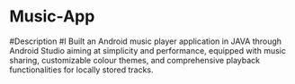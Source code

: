 ﻿# Music-App
#Description
#I Built an Android music player application in JAVA through Android Studio aiming at simplicity and performance, equipped with music sharing, customizable colour themes, and comprehensive playback functionalities for locally stored tracks.
